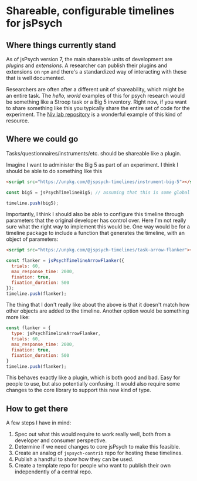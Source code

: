 # Shareable, configurable timelines for jsPsych

## Where things currently stand

As of jsPsych version 7, the main shareable units of development are *plugins* and *extensions*. A researcher can publish their plugins and extensions on `npm` and there's a standardized way of interacting with these that is well documented.

Researchers are often after a different unit of shareability, which might be an entire task. The *hello, world* examples of this for psych research would be something like a Stroop task or a Big 5 inventory. Right now, if you want to share something like this you typically share the entire set of code for the experiment. The [Niv lab repository](https://nivlab.github.io/jspsych-demos/) is a wonderful example of this kind of resource. 

## Where we could go

Tasks/questionnaires/instruments/etc. should be shareable like a plugin. 

Imagine I want to administer the Big 5 as part of an experiment. I think I should be able to do something like this

```html
<script src="https://unpkg.com/@jspsych-timelines/instrument-big-5"></script>
```

```js
const big5 = jsPsychTimelineBig5; // assuming that this is some global import loaded by the script above

timeline.push(big5);
```

Importantly, I think I should also be able to configure this timeline through parameters that the original developer has control over. Here I'm not really sure what the right way to implement this would be. One way would be for a timeline package to include a function that generates the timeline, with an object of parameters:

```html
<script src="https://unpkg.com/@jspsych-timelines/task-arrow-flanker"></script>
```

```js
const flanker = jsPsychTimelineArrowFlanker({
  trials: 60,
  max_response_time: 2000,
  fixation: true,
  fixation_duration: 500
});
timeline.push(flanker);
```

The thing that I don't really like about the above is that it doesn't match how other objects are added to the timeline. Another option would be something more like:

```js
const flanker = {
  type: jsPsychTimelineArrowFlanker,
  trials: 60,
  max_response_time: 2000,
  fixation: true,
  fixation_duration: 500
}
timeline.push(flanker);
```

This behaves exactly like a plugin, which is both good and bad. Easy for people to use, but also potentially confusing. It would also require some changes to the core library to support this new kind of type. 

## How to get there

A few steps I have in mind:

1. Spec out what this would require to work really well, both from a developer and consumer perspective.
2. Determine if we need changes to core jsPsych to make this feasible.
3. Create an analog of `jspsych-contrib` repo for hosting these timelines.
4. Publish a handful to show how they can be used.
5. Create a template repo for people who want to publish their own independently of a central repo.


